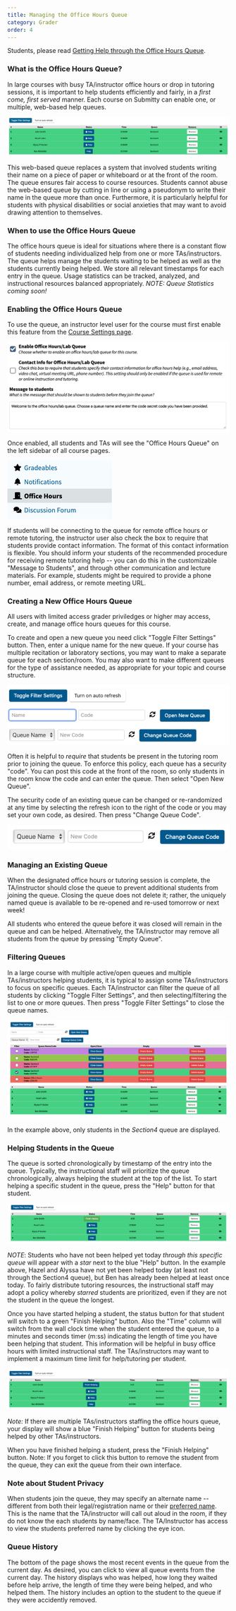 ```yaml
---
title: Managing the Office Hours Queue
category: Grader
order: 4
---
```


Students, please read [Getting Help through the Office Hours Queue](../student/queue).


### What is the Office Hours Queue?

In large courses with busy TA/instructor office hours or drop in
tutoring sessions, it is important to help students efficiently and
fairly, in a *first come, first served* manner.  Each course on
Submitty can enable one, or multiple, web-based help queues.

![](/images/queue/queue_main_view.png)

This web-based queue replaces a system that involved students writing
their name on a piece of paper or whiteboard or at the front of the
room.  The queue ensures fair access to course resources.  Students
cannot abuse the web-based queue by cutting in line or using a
pseudonym to write their name in the queue more than once.
Furthermore, it is particularly helpful for students with physical
disabilities or social anxieties that may want to avoid drawing
attention to themselves.

### When to use the Office Hours Queue

The office hours queue is ideal for situations where there is a
constant flow of students needing individualized help from one or more
TAs/instructors. The queue helps manage the students waiting to be
helped as well as the students currently being helped.  We store all
relevant timestamps for each entry in the queue.  Usage statistics can
be tracked, analyzed, and instructional resources balanced
appropriately.  *NOTE: Queue Statistics coming soon!*


### Enabling the Office Hours Queue

To use the queue, an instructor level user for the course must first
enable this feature from the [Course Settings
page](../instructor/course_settings).

![](/images/queue/queue_enable.png)

Once enabled, all students and TAs will see the "Office Hours Queue"
on the left sidebar of all course pages.

![](/images/queue/queue_menu.png)

If students will be connecting to the queue for remote office hours or
remote tutoring, the instructor user also check the box to require
that students provide contact information.  The format of this contact
information is flexible.  You should inform your students of the
recommended procedure for receiving remote tutoring help -- you can do
this in the customizable "Message to Students", and through other
communication and lecture materials.  For example, students might be
required to provide a phone number, email address, or remote meeting
URL.


### Creating a New Office Hours Queue

All users with limited access grader priviledges or higher may access,
create, and manage office hours queues for this course.

To create and open a new queue you need click "Toggle Filter Settings"
button.  Then, enter a unique name for the new queue.  If your course
has multiple recitation or laboratory sections, you may want to make a
separate queue for each section/room.  You may also want to make
different queues for the type of assistance needed, as appropriate for
your topic and course structure.

![](/images/queue/queue_new_queue.png)

Often it is helpful to *require* that students be present in the
tutoring room prior to joining the queue.  To enforce this policy,
each queue has a security "code".  You can post this code at the front
of the room, so only students in the room know the code and can enter
the queue.  Then select "Open New Queue".

The security code of an existing queue can be changed or re-randomized
at any time by selecting the refresh icon to the right of the code or
you may set your own code, as desired.  Then press "Change Queue
Code".

![](/images/queue/queue_change_code.png)


### Managing an Existing Queue

When the designated office hours or tutoring session is complete, the
TA/instructor should close the queue to prevent additional students
from joining the queue.  Closing the queue does not delete it; rather,
the uniquely named queue is available to be re-opened and re-used
tomorrow or next week!

All students who entered the queue before it was closed will remain in
the queue and can be helped.  Alternatively, the TA/instructor may
remove all students from the queue by pressing "Empty Queue".


### Filtering Queues

In a large course with multiple active/open queues and multiple
TAs/instructors helping students, it is typical to assign some
TAs/instructors to focus on specific queues.  Each TA/instructor can
filter the queue of all students by clicking "Toggle Filter Settings",
and then selecting/filtering the list to one or more queues.  Then
press "Toggle Filter Settings" to close the queue names.  

![](/images/queue/queue_filter.png)

In the example above, only students in the *Section4* queue are
displayed.



### Helping Students in the Queue

The queue is sorted chronologically by timestamp of the entry into the
queue.  Typically, the instructional staff will prioritize the queue
chronologically, always helping the student at the top of the list.
To start helping a specific student in the queue, press the "Help"
button for that student.

![](/images/queue/queue_finish_green.png)

*NOTE*: Students who have not been helped yet today *through this
specific queue* will appear with a *star* next to the blue "Help"
button.  In the example above, Hazel and Alyssa have not yet been
helped today (at least not through the Section4 queue), but Ben has
already been helped at least once today.  To fairly distribute
tutoring resources, the instructional staff may adopt a policy whereby
*starred* students are prioritized, even if they are not the student
in the queue the longest.

Once you have started helping a student, the status button for that
student will switch to a green "Finish Helping" button.  Also the
"Time" column will switch from the wall clock time when the student
entered the queue, to a minutes and seconds timer (m:ss) indicating
the length of time you have been helping that student.  This
information will be helpful in busy office hours with limited
instructional staff.  The TAs/instructors may want to implement a
maximum time limit for help/tutoring per student.

![](/images/queue/queue_finish_blue.png)

*Note:* If there are multiple TAs/instructors staffing the office
hours queue, your display will show a blue "Finish Helping" button
for students being helped by other TAs/instructors.

When you have finished helping a student, press the "Finish Helping"
button.  Note: If you forget to click this button to remove the
student from the queue, they can exit the queue from their own
interface.




### Note about Student Privacy

When students join the queue, they may specify an alternate name --
different from both their legal/registration name or their
[preferred name](../student/#how-can-i-change-my-preferred-name).
This is the name that the TA/instructor will call out aloud
in the room, if they do not know
the each students by name/face.  The TA/Instructor has access to view the
students preferred name by clicking the eye icon.


### Queue History

The bottom of the page shows the most recent events in the queue from
the current day.  As desired, you can click to view all queue events
from the current day.  The history displays who was helped, how long
they waited before help arrive, the length of time they were being
helped, and who helped them.  The history includes an option to the
student to the queue if they were accidently removed.
